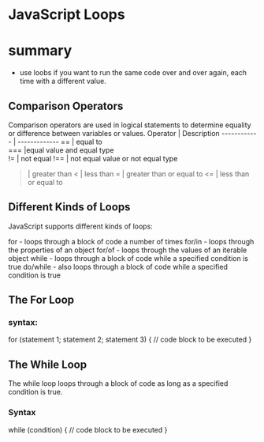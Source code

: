 # JavaScript Loops
# summary 
- use loobs if you want to run the same code over and over again, each time with a different value.

## Comparison Operators
Comparison operators are used in logical statements to determine equality or difference between variables or values.
Operator | Description
------------ | -------------
==	| equal to  
===	|equal value and equal type  
!=	| not equal
!== |	not equal value or not equal type
> |	greater than
<	| less than
>=	| greater than or equal to
<=	| less than or equal to


## Different Kinds of Loops
JavaScript supports different kinds of loops:

for - loops through a block of code a number of times
for/in - loops through the properties of an object
for/of - loops through the values of an iterable object
while - loops through a block of code while a specified condition is true
do/while - also loops through a block of code while a specified condition is true

## The For Loop
### syntax:

for (statement 1; statement 2; statement 3) {
  // code block to be executed
}
## The While Loop
The while loop loops through a block of code as long as a specified condition is true.

### Syntax
while (condition) {
  // code block to be executed
}


